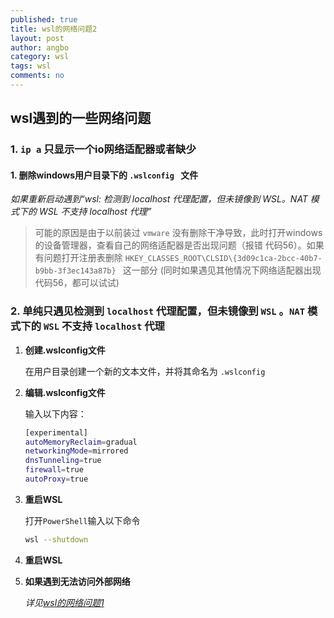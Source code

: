 ```yaml
---
published: true
title: wsl的网络问题2
layout: post
author: angbo
category: wsl
tags: wsl
comments: no
---
```



## **wsl遇到的一些网络问题**

### **1. `ip a` 只显示一个io网络适配器或者缺少**

#### 1. 删除windows用户目录下的 `.wslconfig ` 文件  

  *如果重新启动遇到“wsl: 检测到 localhost 代理配置，但未镜像到 WSL。NAT 模式下的 WSL 不支持 localhost 代理”*   

> 可能的原因是由于以前装过 `vmware` 没有删除干净导致，此时打开windows的设备管理器，查看自己的网络适配器是否出现问题（报错 代码56）。如果有问题打开注册表删除 `HKEY_CLASSES_ROOT\CLSID\{3d09c1ca-2bcc-40b7-b9bb-3f3ec143a87b} ` 这一部分 (同时如果遇见其他情况下网络适配器出现代码56，都可以试试)

### **2. 单纯只遇见检测到 ` localhost ` 代理配置，但未镜像到 `WSL` 。`NAT` 模式下的 `WSL` 不支持 `localhost` 代理**

1. **创建.wslconfig文件**

    在用户目录创建一个新的文本文件，并将其命名为 `.wslconfig`

2. **编辑.wslconfig文件**

    输入以下内容：

    ```bash
    [experimental]
    autoMemoryReclaim=gradual
    networkingMode=mirrored
    dnsTunneling=true
    firewall=true
    autoProxy=true
    ```

3. **重启WSL**

   打开`PowerShell`输入以下命令  
   
   ```bash
   wsl --shutdown
   ```

4. **重启WSL**

5. **如果遇到无法访问外部网络**

   *详见[wsl的网络问题1](#./2025-08-11-wsl的网络问题1.md)*



 